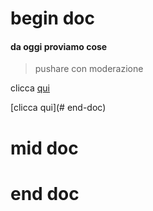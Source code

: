 # begin doc

#### da oggi proviamo cose

> pushare con moderazione

clicca [qui](https://www.youtube.com) 

[clicca qui](# end-doc)















# mid doc























# end doc
